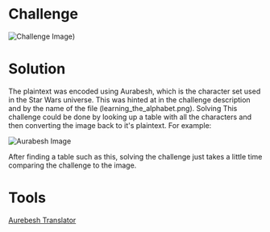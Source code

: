 # Challenge
![Challenge Image](https://github.com/uahcyber/charger-hack-2021/challenges/crypto/jedimaster-blue-1/learning_the_alphabet.png))

# Solution
The plaintext was encoded using Aurabesh, which is the character set used in the Star Wars universe. This was hinted at in the 
challenge description and by the name of the file (learning_the_alphabet.png). Solving This challenge could be done by looking 
up a table with all the characters and then converting the image back to it's plaintext. For example:

![Aurabesh Image](https://static.wikia.nocookie.net/starwars/images/c/cc/Aurebesh-GMSR.png/revision/latest?cb=20071202200434)

After finding a table such as this, solving the challenge just takes a little time comparing the challenge to the image.

# Tools
[Aurebesh Translator](https://lingojam.com/AurebeshTranslator)

